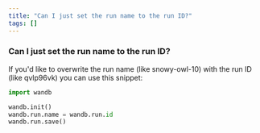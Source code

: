 ```yaml
---
title: "Can I just set the run name to the run ID?"
tags: []
---
```


### Can I just set the run name to the run ID?
If you'd like to overwrite the run name (like snowy-owl-10) with the run ID (like qvlp96vk) you can use this snippet:

```python
import wandb

wandb.init()
wandb.run.name = wandb.run.id
wandb.run.save()
```